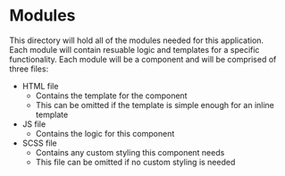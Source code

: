 # Modules

This directory will hold all of the modules needed for this application.  
Each module will contain resuable logic and templates for a specific functionality. Each module will be a component and will be comprised of three files:

* HTML file
  * Contains the template for the component
  * This can be omitted if the template is simple enough for an inline template
* JS file
  * Contains the logic for this component
* SCSS file
  * Contains any custom styling this component needs
  * This file can be omitted if no custom styling is needed
